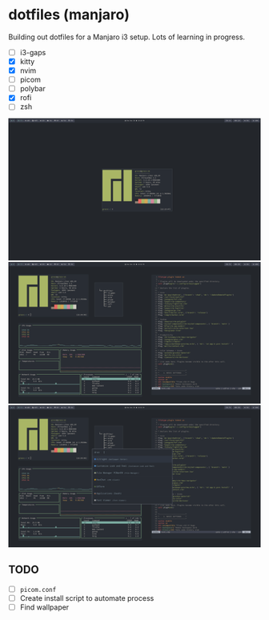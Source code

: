 # dotfiles (manjaro)

Building out dotfiles for a Manjaro i3 setup. Lots of learning in progress.

* [ ] i3-gaps
* [X] kitty
* [X] nvim
* [ ] picom
* [ ] polybar
* [X] rofi
* [ ] zsh

![Manjaro workspace with neofetch](./screenshots/2020-11-30-222804_1920x1080_scrot.png)
![Manjaro workspace with floating windows](./screenshots/2020-11-30-225224_1920x1080_scrot.png)
![Manjaro workspace with rofi](./screenshots/2020-11-30-225250_1920x1080_scrot.png)


## TODO

* [ ] `picom.conf`
* [ ] Create install script to automate process
* [ ] Find wallpaper
